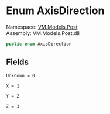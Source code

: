 # <a id="VM_Models_Post_AxisDirection"></a> Enum AxisDirection

Namespace: [VM.Models.Post](VM.Models.Post.md)  
Assembly: VM.Models.Post.dll  

```csharp
public enum AxisDirection
```

## Fields

`Unknown = 0` 

`X = 1` 

`Y = 2` 

`Z = 3` 

